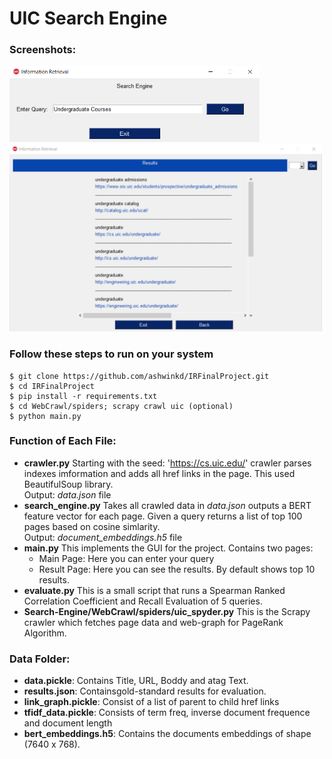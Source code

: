 # UIC Search Engine

### Screenshots:

<img src="https://github.com/ashwinkd/IRFinalProject/blob/master/Screenshots/main_page.png" alt="Main Page" width="400"/>  <img src="https://github.com/ashwinkd/IRFinalProject/blob/master/Screenshots/result_page.png" alt="Result Page" width="500"/>


### Follow these steps to run on your system
```
$ git clone https://github.com/ashwinkd/IRFinalProject.git
$ cd IRFinalProject
$ pip install -r requirements.txt
$ cd WebCrawl/spiders; scrapy crawl uic (optional)
$ python main.py
```


### Function of Each File:

* **crawler.py** 
    Starting with the seed: 'https://cs.uic.edu/' crawler parses indexes imformation and adds all href links in the page. This used BeautifulSoup library.<br>
    Output: *data.json* file
* **search_engine.py**
    Takes all crawled data in *data.json* outputs a BERT feature vector for each page. 
    Given a query returns a list of top 100 pages based on cosine simlarity. <br>
    Output: *document_embeddings.h5* file
* **main.py**
    This implements the GUI for the project. Contains two pages:
    * Main Page: Here you can enter your query
    * Result Page: Here you can see the results. By default shows top 10 results.
* **evaluate.py**
    This is a small script that runs a Spearman Ranked Correlation Coefficient and Recall Evaluation of 5 queries.
* **Search-Engine/WebCrawl/spiders/uic_spyder.py**
    This is the Scrapy crawler which fetches page data and web-graph for PageRank Algorithm.  <br>

### Data Folder:

* **data.pickle**: Contains Title, URL, Boddy and atag Text.
* **results.json**: Containsgold-standard results for evaluation.
* **link_graph.pickle**: Consist of a list of parent to child href links
* **tfidf_data.pickle**: Consists of term freq, inverse document frequence and document length
* **bert_embeddings.h5**: Contains the documents embeddings of shape (7640 x 768).
    
    
